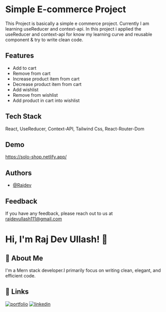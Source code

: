 
# Simple E-commerce Project

This Project is basically a simple e commerce project. Currently I am learning useReducer and context-api.
In this project i applied the useReducer and context-api for know my learning curve and reusable component & try to write clean code.


## Features

- Add to cart
- Remove from cart
- Increase product item from cart
- Decrease product item from cart
- Add wishlist
- Remove from wishlist
- Add product in cart into wishlist



## Tech Stack

React, UseReducer, Context-API, Tailwind Css, React-Router-Dom



## Demo

https://solo-shop.netlify.app/


## Authors

- [@Rajdev](https://www.github.com/Rajdev-ullash)


## Feedback

If you have any feedback, please reach out to us at rajdevullash111@gmail.com


# Hi, I'm Raj Dev Ullash! 👋


## 🚀 About Me
I'm a Mern stack developer.I primarily focus on writing clean, elegant, and efficient code.


## 🔗 Links
[![portfolio](https://img.shields.io/badge/my_portfolio-000?style=for-the-badge&logo=ko-fi&logoColor=white)](https://raj-dev-ullash.web.app/)
[![linkedin](https://img.shields.io/badge/linkedin-0A66C2?style=for-the-badge&logo=linkedin&logoColor=white)](https://www.linkedin.com/in/raj-dev-ullash-831512203/)



